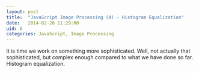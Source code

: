```yaml
---
layout: post
title:  "JavaScript Image Processing (4) - Histogram Equalization"
date:   2014-02-26 11:29:00
uid: 6
categories: JavaScript, Image Processing
---
```


It is time we work on something more sophisticated. Well, not actually that sophisticated, but complex enough compared
to what we have done so far. Histogram equalization.